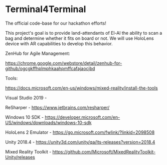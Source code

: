 # Terminal4Terminal
The official code-base for our hackathon efforts! 

This project's goal is to provide land-attendants of El-Al the ability to scan a bag and determine whether it fits on board or not.
We will use HoloLens device with AR capabilities to develop this behavior.

ZenHub for Agile Management:

https://chrome.google.com/webstore/detail/zenhub-for-github/ogcgkffhplmphkaahpmffcafajaocjbd


Tools:

https://docs.microsoft.com/en-us/windows/mixed-reality/install-the-tools


Visual Studio 2019 - 

ReSharper - https://www.jetbrains.com/resharper/

Windows 10 SDK - https://developer.microsoft.com/en-US/windows/downloads/windows-10-sdk

HoloLens 2 Emulator - https://go.microsoft.com/fwlink/?linkid=2098508

Unity 2018.4 - https://unity3d.com/unity/qa/lts-releases?version=2018.4

Mixed Reality Toolkit - https://github.com/Microsoft/MixedRealityToolkit-Unity/releases
